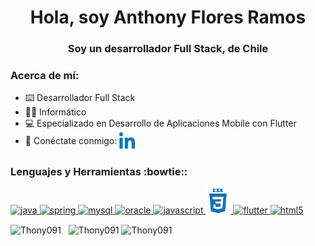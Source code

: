 <h1 align="center">Hola, soy Anthony Flores Ramos </h1>
<h3 align="center">Soy un desarrollador Full Stack, de Chile </h3>

### Acerca de mí:

- ⌨️ Desarrollador Full Stack
- 👨‍🏫 Informático
- 💻 Especializado en Desarrollo de Aplicaciones Mobile con Flutter
- :link: Conéctate conmigo: <a href="https://www.linkedin.com/in/thony-flores/" target="_blank"><img align="center" src="https://raw.githubusercontent.com/Dhamary08/Email-Sign/master/linkedin-in.png" alt="Anthony Gregory Flores Ramos" height="30" width="25"/></a>

<h3 align="left">Lenguajes y Herramientas :bowtie::</h3>
    <p align="left"> <a href="#" target="_blank"> <img
                src="https://www.vectorlogo.zone/logos/java/java-icon.svg" alt="java"
                width="50" height="40" margin-right="3px"/> </a> <a href="https://spring.io/" target="_blank"> <img
                src="https://www.vectorlogo.zone/logos/springio/springio-icon.svg" alt="spring" width="40"
                height="40" margin-right="3px"/> </a>  <a href="https://www.mysql.com/" target="_blank"> <img
                src="https://www.vectorlogo.zone/logos/mysql/mysql-icon.svg" alt="mysql"
                width="55" height="40" margin-right="3px"/> </a> <a href="https://www.oracle.com/" target="_blank"> <img
                src="https://www.vectorlogo.zone/logos/oracle/oracle-ar21.svg" alt="oracle"
                width="40" height="40" margin-right="3px"/> </a> <a href="#" target="_blank"> <img
                src="https://upload.vectorlogo.zone/logos/javascript/images/239ec8a4-163e-4792-83b6-3f6d96911757.svg" alt="javascript"
                width="40" height="40" margin-right="3px"/> </a> <a href="https://www.w3schools.com/css/" target="_blank"> <img
                src="https://raw.githubusercontent.com/devicons/devicon/master/icons/css3/css3-plain-wordmark.svg" alt="css3"
                width="40" height="40" margin-right="3px"/> </a> <a href="https://flutter.dev/" target="_blank"> <img
                src="https://www.vectorlogo.zone/logos/flutterio/flutterio-icon.svg" alt="flutter"
                width="40" height="40" margin-right="3px"/> </a> <a href="https://flutter.dev/" target="_blank"> <img
                src="https://www.vectorlogo.zone/logos/w3_html5/w3_html5-icon.svg" alt="html5"
                width="40" height="40" margin-right="3px"/> </a> <a href="https://developer.mozilla.org/en-US/docs/Web/JavaScript"
            target="_blank"></a></p>
<p>
<img align="center" src="https://github-readme-stats.vercel.app/api/top-langs?username=Thony091&show_icons=true&locale=en&theme=tokyonight&langs_count3" alt="Thony091" />
&nbsp;
<img align="center" src="https://github-readme-stats.vercel.app/api?username=Thony091&show_icons=true&locale=en&theme=tokyonight" alt="Thony091" />
<img align="center" src="https://github-readme-streak-stats.herokuapp.com/?user=Thony091&theme=dark" alt="Thony091" /></p>
